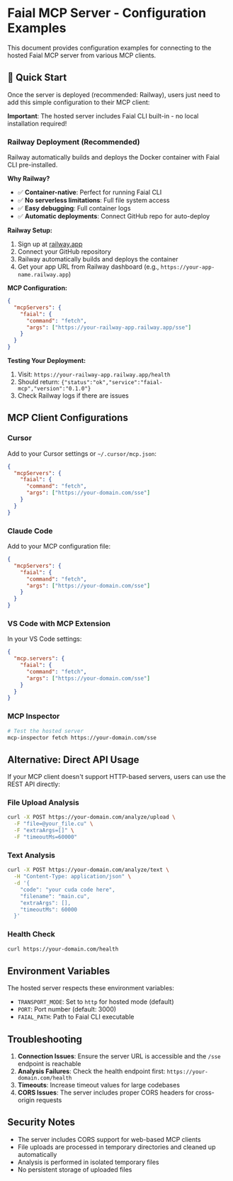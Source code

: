 # Faial MCP Server - Configuration Examples

This document provides configuration examples for connecting to the hosted Faial MCP server from various MCP clients.

## 🚀 Quick Start

Once the server is deployed (recommended: Railway), users just need to add this simple configuration to their MCP client:

**Important**: The hosted server includes Faial CLI built-in - no local installation required!

### Railway Deployment (Recommended)

Railway automatically builds and deploys the Docker container with Faial CLI pre-installed.

**Why Railway?**
- ✅ **Container-native**: Perfect for running Faial CLI
- ✅ **No serverless limitations**: Full file system access
- ✅ **Easy debugging**: Full container logs
- ✅ **Automatic deployments**: Connect GitHub repo for auto-deploy

**Railway Setup:**
1. Sign up at [railway.app](https://railway.app)
2. Connect your GitHub repository
3. Railway automatically builds and deploys the container
4. Get your app URL from Railway dashboard (e.g., `https://your-app-name.railway.app`)

**MCP Configuration:**
```json
{
  "mcpServers": {
    "faial": {
      "command": "fetch",
      "args": ["https://your-railway-app.railway.app/sse"]
    }
  }
}
```

**Testing Your Deployment:**
1. Visit: `https://your-railway-app.railway.app/health`
2. Should return: `{"status":"ok","service":"faial-mcp","version":"0.1.0"}`
3. Check Railway logs if there are issues

## MCP Client Configurations

### Cursor

Add to your Cursor settings or `~/.cursor/mcp.json`:

```json
{
  "mcpServers": {
    "faial": {
      "command": "fetch",
      "args": ["https://your-domain.com/sse"]
    }
  }
}
```

### Claude Code

Add to your MCP configuration file:

```json
{
  "mcpServers": {
    "faial": {
      "command": "fetch",
      "args": ["https://your-domain.com/sse"]
    }
  }
}
```

### VS Code with MCP Extension

In your VS Code settings:

```json
{
  "mcp.servers": {
    "faial": {
      "command": "fetch",
      "args": ["https://your-domain.com/sse"]
    }
  }
}
```

### MCP Inspector

```bash
# Test the hosted server
mcp-inspector fetch https://your-domain.com/sse
```

## Alternative: Direct API Usage

If your MCP client doesn't support HTTP-based servers, users can use the REST API directly:

### File Upload Analysis

```bash
curl -X POST https://your-domain.com/analyze/upload \
  -F "file=@your_file.cu" \
  -F "extraArgs=[]" \
  -F "timeoutMs=60000"
```

### Text Analysis

```bash
curl -X POST https://your-domain.com/analyze/text \
  -H "Content-Type: application/json" \
  -d '{
    "code": "your cuda code here",
    "filename": "main.cu",
    "extraArgs": [],
    "timeoutMs": 60000
  }'
```

### Health Check

```bash
curl https://your-domain.com/health
```

## Environment Variables

The hosted server respects these environment variables:

- `TRANSPORT_MODE`: Set to `http` for hosted mode (default)
- `PORT`: Port number (default: 3000)
- `FAIAL_PATH`: Path to Faial CLI executable

## Troubleshooting

1. **Connection Issues**: Ensure the server URL is accessible and the `/sse` endpoint is reachable
2. **Analysis Failures**: Check the health endpoint first: `https://your-domain.com/health`
3. **Timeouts**: Increase timeout values for large codebases
4. **CORS Issues**: The server includes proper CORS headers for cross-origin requests

## Security Notes

- The server includes CORS support for web-based MCP clients
- File uploads are processed in temporary directories and cleaned up automatically
- Analysis is performed in isolated temporary files
- No persistent storage of uploaded files
